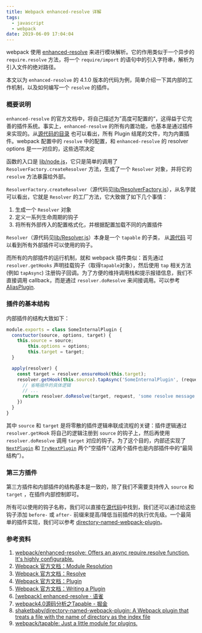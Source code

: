 ```yaml
---
title: Webpack enhanced-resolve 详解
tags:
  - javascript
  - webpack
date: 2019-06-09 17:04:04
---
```


webpack 使用 [enhanced-resolve](https://github.com/webpack/enhanced-resolve) 来进行模块解析。它的作用类似于一个异步的 `require.resolve` 方法，将一个 `require/import` 的语句中的引入字符串，解析为引入文件的绝对路径。

本文以为 `enhanced-resolve` 的 4.1.0 版本的代码为例，简单介绍一下其内部的工作机制，以及如何编写一个 `resolve` 的插件。

<!-- more -->

### 概要说明

`enhanced-resolve` 的官方文档中，将自己描述为”高度可配置的“，这得益于它完善的插件系统。事实上，`enhanced-resolve` 的所有内置功能，也基本是通过插件来实现的。从[源代码的目录](https://github.com/webpack/enhanced-resolve/tree/v4.1.0/lib) 也可以看出，所有 Plugin 结尾的文件，均为内置插件。webpack 配置中的 `resolve` 中的配置，和 `enhanced-resolve` 的 resolver options 是一一对应的，这些选项决定

函数的入口是 [lib/node.js](https://github.com/webpack/enhanced-resolve/blob/v4.1.0/lib/node.js)，它只是简单的调用了 `ResolverFactory.createResolver` 方法，生成了一个 `Resolver` 对象，并将它的 `resolve` 方法暴露给外部。

`ResolverFactory.createResolver`（源代码见[lib/ResolverFactory.js](https://github.com/webpack/enhanced-resolve/blob/v4.1.0/lib/ResolverFactory.js)），从名字就可以看出，它就是 `Resolver` 的工厂方法，它大致做了如下几个事情：

1. 生成一个 `Resolver` 对象
2. 定义一系列生命周期的钩子
3. 将所有外部传入的配置格式化，并根据配置加载不同的内置插件

`Resolver`（源代码见[lib/Resolver.js](https://github.com/webpack/enhanced-resolve/blob/v4.1.0/lib/Resolver.js)）本身是一个 `tapable` 的子类，
从[源代码](https://github.com/webpack/enhanced-resolve/blob/635c2c7e33910bb89845bbeb8ef2c4eda36527f2/lib/ResolverFactory.js#L154-L167) 可以看到所有外部插件可以使用的钩子。

而所有的内部插件的运行机制，就和 webpack 插件类似：首先通过 `resolver.getHooks` 声明挂载钩子（取得`tapable`对象），然后使用 `tap` 相关方法(例如 `tapAsync`) 注册钩子回调。为了方便的维持调用栈和提示报错信息，我们不直接调用 callback，而是通过 `resolver.doResolve` 来间接调用。可以参考 [AliasPlugin](https://github.com/webpack/enhanced-resolve/blob/v4.1.0/lib/AliasPlugin.js).

### 插件的基本结构

内部插件的结构大致如下：

```javascript
module.exports = class SomeInternalPlugin {
  constuctor(source, options, target) {
    this.source = source;
		this.options = options;
		this.target = target;
  }

  apply(resolver) {
    const target = resolver.ensureHook(this.target);
    resolver.getHook(this.source).tapAsync('SomeInternalPlugin', (request, resolveContent, callback) => {
      // 省略插件的具体逻辑
      // ...
      return resolver.doResolve(target, request, 'some resolve message', resolveContext, callback)
    })
  }
}
```

其中 `source` 和 `target` 是将零散的插件逻辑串联成流程的关键：插件逻辑通过 `resolver.getHook` 将自己的逻辑注册到 `source` 的钩子上，然后再使用 `resolver.doResolve` 调用 `target` 对应的钩子。为了这个目的，内部还实现了 [`NextPlugin`](https://github.com/webpack/enhanced-resolve/blob/v4.1.0/lib/NextPlugin.js) 和 [`TryNextPlugin`](https://github.com/webpack/enhanced-resolve/blob/v4.1.0/lib/NextPlugin.js) 两个”空插件“（这两个插件也是内部插件中的“最简结构”）。

### 第三方插件

第三方插件和内部插件的结构基本是一致的，除了我们不需要支持传入 `source` 和 `target` ，在插件内部控制即可。

所有可以使用的钩子名称，我们可以直接在[源代码](https://github.com/webpack/enhanced-resolve/blob/635c2c7e33910bb89845bbeb8ef2c4eda36527f2/lib/ResolverFactory.js#L154-L167)中找到，我们还可以通过给这些钩子添加 `before-` 或 `after-` 前缀来提高/降低当前插件的执行优先级。一个最简单的插件实现，我们可以参考 [directory-named-webpack-plugin](https://github.com/shaketbaby/directory-named-webpack-plugin)。

### 参考资料

1. [webpack/enhanced-resolve: Offers an async require.resolve function. It's highly configurable.](https://github.com/webpack/enhanced-resolve)
2. [Webpack 官方文档：Module Resolution](https://webpack.js.org/concepts/module-resolution/)
3. [Webpack 官方文档：Resolve](https://webpack.js.org/configuration/resolve/)
4. [Webpack 官方文档：Plugin](https://webpack.js.org/api/plugins/)
5. [Webpack 官方文档：Writing a Plugin](https://webpack.js.org/contribute/writing-a-plugin/)
6. [[webpack] enhanced-resolve · 语雀](https://www.yuque.com/bartonding/webdev/enhanced-resolve)
7. [webpack4.0源码分析之Tapable - 掘金](https://juejin.im/post/5abf33f16fb9a028e46ec352)
8. [shaketbaby/directory-named-webpack-plugin: A Webpack plugin that treats a file with the name of directory as the index file](https://github.com/shaketbaby/directory-named-webpack-plugin)
9. [webpack/tapable: Just a little module for plugins.](https://github.com/webpack/tapable)
